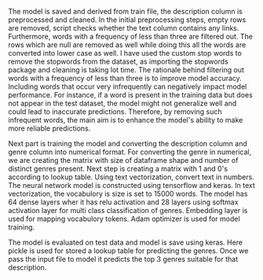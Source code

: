 The model is saved and derived from train file, the description column is preprocessed and cleaned. In the initial preprocessing steps, empty rows are removed, script checks whether the text column contains any links. Furthermore, words with a frequency of less than three are filtered out. The rows which are null are removed as well while doing this all the words are converted into lower case as well. I have used the custom stop words to remove the stopwords from the dataset, as importing the stopwords package and cleaning is taking lot time. The rationale behind filtering out words with a frequency of less than three is to improve model accuracy. Including words that occur very infrequently can negatively impact model performance. For instance, if a word is present in the training data but does not appear in the test dataset, the model might not generalize well and could lead to inaccurate predictions. Therefore, by removing such infrequent words, the main aim is to enhance the model's ability to make more reliable predictions.

Next part is training the model and converting the description column and genre column into numerical format. For converting the genre in numerical, we are creating the matrix with size of dataframe shape and number of distinct genres present. Next step is creating a matrix with 1 and 0's according to lookup table. Using text vectorization, convert text in numbers. The neural network model is constructed using tensorflow and keras. In text vectorization, the vocabulory is size is set to 15000 words. The model has 64 dense layers wher it has relu activation and 28 layers using softmax activation layer for multi class classification of genres. Embedding layer is used for mapping vocabulory tokens. Adam optimizer is used for model training. 

The model is evaluated on test data and model is save using keras. Here pickle is used for stored a lookup table for predicting the genres. Once we pass the input file to model it predicts the top 3 genres suitable for that description.


```python

```
